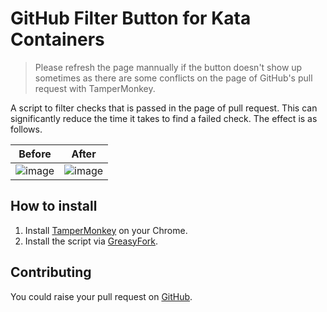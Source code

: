 # GitHub Filter Button for Kata Containers

> Please refresh the page mannually if the button doesn't show up sometimes as there are some conflicts on the page of GitHub's pull request with TamperMonkey.

A script to filter checks that is passed in the page of pull request. This can significantly reduce the time it takes to find a failed check. The effect is as follows.

| Before | After |
|--------|-------|
| ![image](https://github.com/justxuewei/gha-filter-button/assets/13026316/f286d907-a38d-4728-addd-4f1b87d041df) | ![image](https://github.com/justxuewei/gha-filter-button/assets/13026316/c72bd953-3682-492e-8e3f-4725bcaa3b96) |

## How to install

1. Install [TamperMonkey](https://www.tampermonkey.net/) on your Chrome.
2. Install the script via [GreasyFork](https://greasyfork.org/en/scripts/486753-github-actions-filter-button?locale_override=1).

## Contributing

You could raise your pull request on [GitHub](https://github.com/justxuewei/gha-filter-button).
